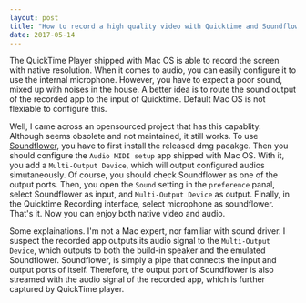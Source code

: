 ```yaml
---
layout: post
title: "How to record a high quality video with Quicktime and Soundflower"
date: 2017-05-14
---
```


The QuickTime Player shipped with Mac OS is able to record the screen with native resolution. When it comes to audio, you can easily configure it to use the internal microphone. 
However, you have to expect a poor sound, mixed up with noises in the house.
A better idea is to route the sound output of the recorded app to the input of
Quicktime. Default Mac OS is not flexiable to configure this.


Well, I came across an opensourced project that has this capablity.
Although seems obsolete and not maintained, it still works.
To use [Soundflower][sf], you have to first install the released dmg pacakge.
Then you should configure the `Audio MIDI setup` app shipped with Mac OS. With it,
you add a `Multi-Output Device`, which will output configured audios simutaneously.
Of course, you should check Soundflower as one of the output ports.
Then, you open the `Sound` setting in the `preference` panal, select Soundflower
as input, and `Multi-Output Device` as output.
Finally, in the Quicktime Recording interface, select microphone as soundflower. That's it. Now you can enjoy both native video and audio.

Some explainations.
I'm not a Mac expert, nor familiar with sound driver.
I suspect the recorded app outputs its audio signal to the 
`Multi-Output Device`, which outputs to both the build-in speaker and 
the emulated Soundflower. Soundflower, is simply a pipe that 
connects the input and output ports of itself.
Therefore, the output port of Soundflower is also streamed with
the audio signal of the recorded app, which is further captured by
QuickTime player.

[sf]: https://github.com/mattingalls/Soundflower/releases
